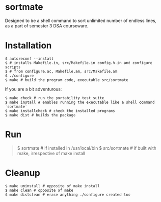 # sortmate
Designed to be a shell command to sort unlimited number of endless lines, as a 
part of semester 3 DSA courseware.

# Installation
```
$ autoreconf --install
$ # installs Makefile.in, src/Makefile.in config.h.in and configure scripts
$ # from configure.ac, Makefile.am, src/Makefile.am
$ ./configure
$ make # build the program code, executable src/sortmate
```

If you are a bit adventurous:
```
$ make check # run the portability test suite
$ make install # enables running the executable like a shell command `sortmate`
$ make installcheck # check the installed programs
$ make dist # builds the package
```

# Run

> $ sortmate # if installed in /usr/local/bin
> $ src/sortmate # if built with make, irrespective of make install

# Cleanup

```
$ make uninstall # opposite of make install
$ make clean # opposite of make
$ make distclean # erase anything ./configure created too
```
